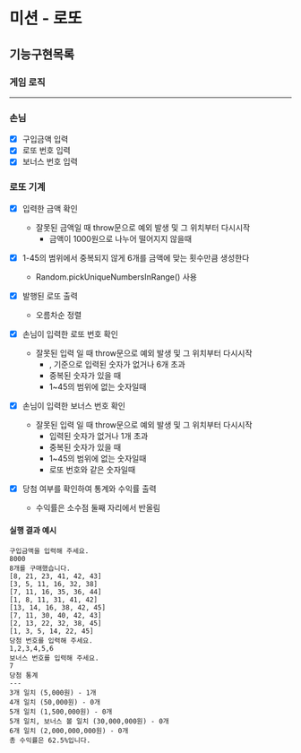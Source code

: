 # 미션 - 로또

## 기능구현목록

### 게임 로직

---

### 손님

- [x] 구입금액 입력
- [x] 로또 번호 입력
- [x] 보너스 번호 입력

### 로또 기계

- [x] 입력한 금액 확인

  - 잘못된 금액일 때 throw문으로 예외 발생 및 그 위치부터 다시시작
    - 금액이 1000원으로 나누어 떨어지지 않을때

- [x] 1-45의 범위에서 중복되지 않게 6개를 금액에 맞는 횟수만큼 생성한다

  - Random.pickUniqueNumbersInRange() 사용

- [x] 발행된 로또 출력

  - 오름차순 정렬

- [x] 손님이 입력한 로또 번호 확인

  - 잘못된 입력 일 때 throw문으로 예외 발생 및 그 위치부터 다시시작
    - , 기준으로 입력된 숫자가 없거나 6개 초과
    - 중복된 숫자가 있을 때
    - 1~45의 범위에 없는 숫자일때

- [x] 손님이 입력한 보너스 번호 확인

  - 잘못된 입력 일 때 throw문으로 예외 발생 및 그 위치부터 다시시작
    - 입력된 숫자가 없거나 1개 초과
    - 중복된 숫자가 있을 때
    - 1~45의 범위에 없는 숫자일때
    - 로또 번호와 같은 숫자일때

- [x] 당첨 여부를 확인하여 통계와 수익률 출력
  - 수익률은 소수점 둘째 자리에서 반올림

#### 실행 결과 예시

```
구입금액을 입력해 주세요.
8000
8개를 구매했습니다.
[8, 21, 23, 41, 42, 43]
[3, 5, 11, 16, 32, 38]
[7, 11, 16, 35, 36, 44]
[1, 8, 11, 31, 41, 42]
[13, 14, 16, 38, 42, 45]
[7, 11, 30, 40, 42, 43]
[2, 13, 22, 32, 38, 45]
[1, 3, 5, 14, 22, 45]
당첨 번호를 입력해 주세요.
1,2,3,4,5,6
보너스 번호를 입력해 주세요.
7
당첨 통계
---
3개 일치 (5,000원) - 1개
4개 일치 (50,000원) - 0개
5개 일치 (1,500,000원) - 0개
5개 일치, 보너스 볼 일치 (30,000,000원) - 0개
6개 일치 (2,000,000,000원) - 0개
총 수익률은 62.5%입니다.
```
